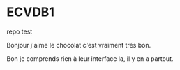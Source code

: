 # ECVDB1
repo test

Bonjour j'aime le chocolat c'est vraiment trés bon.

Bon je comprends rien à leur interface la, il y en a partout.

